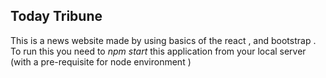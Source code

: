 ## Today Tribune 

This is a news website made by using basics of the react , and bootstrap .
To run this you need to <em>npm start</em> this application from your local server (with a pre-requisite for node environment )
